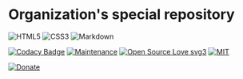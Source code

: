 # Organization's special repository

![HTML5](https://img.shields.io/badge/html5-%23E34F26.svg?style=for-the-badge&logo=html5&logoColor=white)
![CSS3](https://img.shields.io/badge/css3-%231572B6.svg?style=for-the-badge&logo=css3&logoColor=white)
![Markdown](https://img.shields.io/badge/markdown-%23000000.svg?style=for-the-badge&logo=markdown&logoColor=white)

[![Codacy Badge](https://app.codacy.com/project/badge/Grade/66f4c3dfb37b447cbcf5d941175d42c5)](https://app.codacy.com/gh/Pomodoro-Musei-di-Pesaro/.github/dashboard?utm_source=gh&utm_medium=referral&utm_content=&utm_campaign=Badge_grade)
[![Maintenance](https://img.shields.io/badge/Maintained%3F-yes-green.svg)](https://github.com/Pomodoro-Musei-di-Pesaro/.github)
[![Open Source Love svg3](https://badges.frapsoft.com/os/v3/open-source.svg?v=103)](https://github.com/Pomodoro-Musei-di-Pesaro/.github)
[![MIT](https://img.shields.io/badge/License-MIT-blue.svg)](https://opensource.org/license/mit)

[![Donate](https://img.shields.io/badge/PayPal-Donate%20to%20Author-blue.svg)](http://paypal.me/R0mb0)
